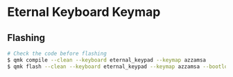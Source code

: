 # Eternal Keyboard Keymap

## Flashing

```bash
# Check the code before flashing
$ qmk compile --clean --keyboard eternal_keypad --keymap azzamsa
$ qmk flash --clean --keyboard eternal_keypad --keymap azzamsa --bootloader avrdude
```
